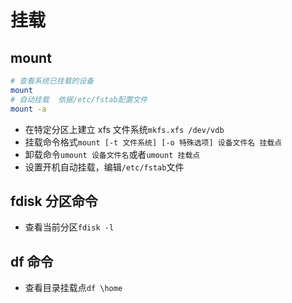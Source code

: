 # 挂载

## mount

```bash
# 查看系统已挂载的设备
mount
# 自动挂载  依据/etc/fstab配置文件
mount -a
```

* 在特定分区上建立 xfs 文件系统`mkfs.xfs /dev/vdb`
* 挂载命令格式`mount [-t 文件系统] [-o 特殊选项] 设备文件名 挂载点`
* 卸载命令`umount 设备文件名`或者`umount 挂载点`
* 设置开机自动挂载，编辑`/etc/fstab`文件


## fdisk 分区命令

* 查看当前分区`fdisk -l`

## df 命令

* 查看目录挂载点`df \home`